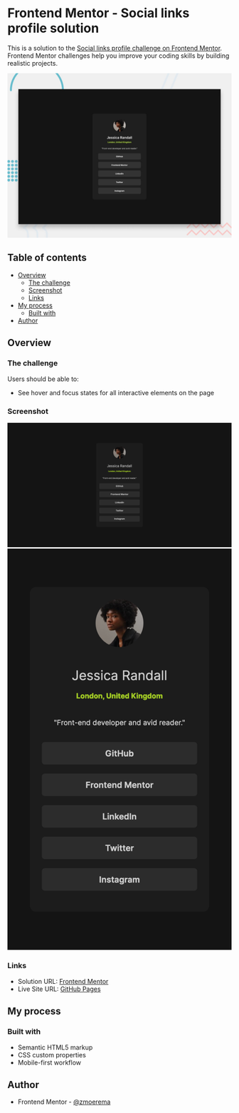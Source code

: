 # Frontend Mentor - Social links profile solution

This is a solution to the [Social links profile challenge on Frontend Mentor](https://www.frontendmentor.io/challenges/social-links-profile-UG32l9m6dQ). Frontend Mentor challenges help you improve your coding skills by building realistic projects.

![Design preview for the Social links profile coding challenge](./design/desktop-preview.jpg)

## Table of contents

- [Overview](#overview)
  - [The challenge](#the-challenge)
  - [Screenshot](#screenshot)
  - [Links](#links)
- [My process](#my-process)
  - [Built with](#built-with)
- [Author](#author)

## Overview

### The challenge

Users should be able to:

- See hover and focus states for all interactive elements on the page

### Screenshot

![screenshot-desktop](./screenshots/screenshot-desktop.png)
![screenshot-mobile](./screenshots/screenshot-mobile.png)

### Links

- Solution URL: [Frontend Mentor](https://www.frontendmentor.io/solutions/)
- Live Site URL: [GitHub Pages](https://zmoerema.github.io/frontend-mentor-social-links-profile-2.0/)

## My process

### Built with

- Semantic HTML5 markup
- CSS custom properties
- Mobile-first workflow

## Author

- Frontend Mentor - [@zmoerema](https://www.frontendmentor.io/profile/zmoerema)